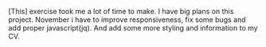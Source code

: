 [This] exercise took me a lot of time to make. I have big plans on this project. November i have to improve responsiveness, fix some bugs and add proper javascript(jq). And add some more styling and information to my CV.
